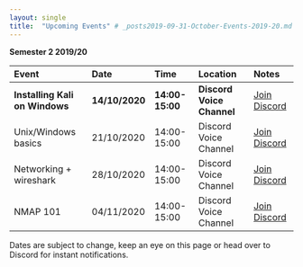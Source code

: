 ```yaml
---
layout: single
title:  "Upcoming Events" # _posts2019-09-31-October-Events-2019-20.md 
---
```

__Semester 2 2019/20__

| Event | Date | Time | Location | Notes
|:-----------------|:----------|:-----------|:-----------|:-----------|
  | __Installing Kali on Windows__ | __14/10/2020__ | __14:00-15:00__ | __Discord Voice Channel__ | [Join Discord](https://discordapp.com/invite/p6qGd3D) |
  | Unix/Windows basics | 21/10/2020 | 14:00-15:00 | Discord Voice Channel | [Join Discord](https://discordapp.com/invite/p6qGd3D) |
  | Networking + wireshark | 28/10/2020 | 14:00-15:00 | Discord Voice Channel | [Join Discord](https://discordapp.com/invite/p6qGd3D) |
  | NMAP 101 | 04/11/2020 | 14:00-15:00 | Discord Voice Channel | [Join Discord](https://discordapp.com/invite/p6qGd3D) |


Dates are subject to change, keep an eye on this page or head over to Discord for instant notifications.
